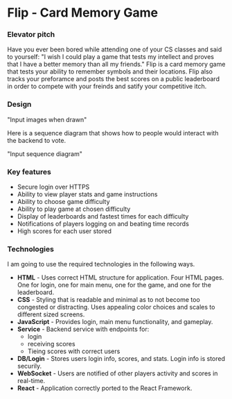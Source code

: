 # Flip - Card Memory Game

### Elevator pitch

Have you ever been bored while attending one of your CS classes and said to yourself: "I wish I could play a game that tests my intellect and proves that I have a better memory than all my friends." Flip is a card memory game that tests your ability to remember symbols and their locations. Flip also tracks your preforamce and posts the best scores on a public leaderboard in order to compete with your freinds and satify your competitive itch.

### Design

"Input images when drawn"

Here is a sequence diagram that shows how to people would interact with the backend to vote.

"Input sequence diagram"

### Key features

- Secure login over HTTPS
- Ability to view player stats and game instructions
- Ability to choose game difficulty
- Ability to play game at chosen difficulty
- Display of leaderboards and fastest times for each difficulty
- Notifications of players logging on and beating time records
- High scores for each user stored

### Technologies

I am going to use the required technologies in the following ways.

- **HTML** - Uses correct HTML structure for application. Four HTML pages. One for login, one for main menu, one for the game, and one for the leaderboard.
- **CSS** - Styling that is readable and minimal as to not become too congested or distracting. Uses appealing color choices and scales to different sized screens.
- **JavaScript** - Provides login, main menu functionality, and gameplay.
- **Service** - Backend service with endpoints for:
  - login
  - receiving scores
  - Tieing scores with correct users
- **DB/Login** - Stores users login info, scores, and stats. Login info is stored securily. 
- **WebSocket** - Users are notified of other players activity and scores in real-time.
- **React** - Application correctly ported to the React Framework.
